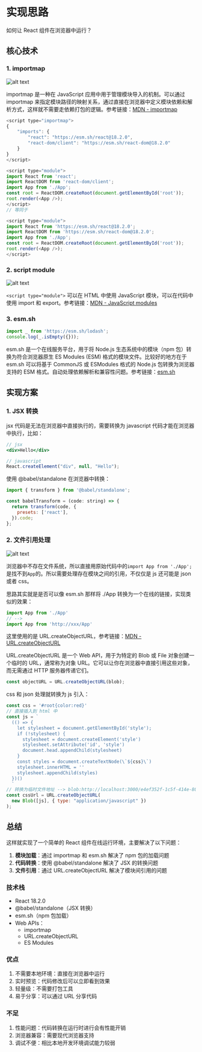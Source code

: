 # 实现思路

如何让 React 组件在浏览器中运行？

## 核心技术

### 1. importmap
![alt text](image.png)

importmap 是一种在 JavaScript 应用中用于管理模块导入的机制。可以通过 importmap 来指定模块路径的映射关系，通过直接在浏览器中定义模块依赖和解析方式，这样就不需要走依赖打包的逻辑。参考链接：[MDN - importmap](https://developer.mozilla.org/zh-CN/docs/Web/HTML/Element/script/type/importmap)

```js
<script type="importmap">
{
    "imports": { 
        "react": "https://esm.sh/react@18.2.0",
        "react-dom/client": "https://esm.sh/react-dom@18.2.0"
    }
}
</script>

<script type="module">
import React from 'react';
import ReactDOM from 'react-dom/client';
import App from './App';
const root = ReactDOM.createRoot(document.getElementById('root'));
root.render(<App />);
</script>
// 等同于

<script type="module">
import React from 'https://esm.sh/react@18.2.0';
import ReactDOM from 'https://esm.sh/react-dom@18.2.0';
import App from './App';
const root = ReactDOM.createRoot(document.getElementById('root'));
root.render(<App />);
</script>
```

### 2. script module
![alt text](image-1.png)

`<script type="module">` 可以在 HTML 中使用 JavaScript 模块，可以在代码中使用 import 和 export。参考链接：[MDN - JavaScript modules](https://developer.mozilla.org/zh-CN/docs/Web/JavaScript/Guide/Modules#%E5%BA%94%E7%94%A8%E6%A8%A1%E5%9D%97%E5%88%B0%E4%BD%A0%E7%9A%84_html)

### 3. esm.sh
```js
import _ from 'https://esm.sh/lodash';
console.log(_.isEmpty({}));
```
esm.sh 是一个在线服务平台，用于将 Node.js 生态系统中的模块（npm 包）转换为符合浏览器原生 ES Modules (ESM) 格式的模块文件。比较好的地方在于 esm.sh 可以将基于 CommonJS 或 ESModules 格式的 Node.js 包转换为浏览器支持的 ESM 格式。自动处理依赖解析和兼容性问题。参考链接：[esm.sh](https://code.esm.sh/)

## 实现方案

### 1. JSX 转换
jsx 代码是无法在浏览器中直接执行的，需要转换为 javascript 代码才能在浏览器中执行，比如：
```jsx
// jsx
<div>Hello</div>

// javascript
React.createElement("div", null, "Hello");
```

使用 @babel/standalone 在浏览器中转换：
```js
import { transform } from '@babel/standalone';

const babelTransform = (code: string) => {
  return transform(code, {
    presets: ['react'],
  }).code;
};
```

### 2. 文件引用处理
![alt text](image-2.png)

浏览器中不存在文件系统，所以直接用原始代码中的`import App from './App';`是找不到`App`的。所以需要处理存在模块之间的引用，不仅仅是 js 还可能是 json 或者 css。

思路其实就是是否可以像 esm.sh 那样将 ./App 转换为一个在线的链接，实现类似的效果：
```js
import App from './App'
// -->
import App from 'http://xxx/App'
```

这里使用的是 URL.createObjectURL，参考链接：[MDN - URL.createObjectURL](https://developer.mozilla.org/zh-CN/docs/Web/API/URL/createObjectURL)

URL.createObjectURL 是一个 Web API，用于为特定的 Blob 或 File 对象创建一个临时的 URL，通常称为对象 URL。它可以让你在浏览器中直接引用这些对象，而无需通过 HTTP 服务器传递它们。

```js
const objectURL = URL.createObjectURL(blob);
```

css 和 json 处理就转换为 js 引入：
```js
const css = '#root{color:red}'
// 直接插入到 html 中
const js = `
  (() => {
    let stylesheet = document.getElementById('style');
    if (!stylesheet) {
      stylesheet = document.createElement('style')
      stylesheet.setAttribute('id', 'style')
      document.head.appendChild(stylesheet)
    }
    const styles = document.createTextNode(\`${css}\`)
    stylesheet.innerHTML = ''
    stylesheet.appendChild(styles)
  })()
  `
// 转换为临时文件地址 --> blob:http://localhost:3000/e4ef352f-1c5f-414e-8009-33514b300842
const cssUrl = URL.createObjectURL(
  new Blob([js], { type: "application/javascript" })
);
```

## 总结
这样就实现了一个简单的 React 组件在线运行环境，主要解决了以下问题：

1. **模块加载**：通过 importmap 和 esm.sh 解决了 npm 包的加载问题
2. **代码转换**：使用 @babel/standalone 解决了 JSX 的转换问题
3. **文件引用**：通过 URL.createObjectURL 解决了模块间引用的问题

### 技术栈
- React 18.2.0
- @babel/standalone（JSX 转换）
- esm.sh（npm 包加载）
- Web APIs：
  - importmap
  - URL.createObjectURL
  - ES Modules

### 优点
1. 不需要本地环境：直接在浏览器中运行
2. 实时预览：代码修改后可以立即看到效果
3. 轻量级：不需要打包工具
4. 易于分享：可以通过 URL 分享代码

### 不足
1. 性能问题：代码转换在运行时进行会有性能开销
2. 浏览器兼容：需要现代浏览器支持
3. 调试不便：相比本地开发环境调试能力较弱
